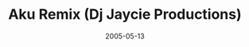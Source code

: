---
layout: cassette
title: "Aku Remix (Dj Jaycie Productions)"
date: 2005-05-13
publish: 2015-05-13
category: Single
tags: [dj_jaycie]
artist: "Reggie"
description: "Aku Remix<br>Dj Jaycie Productions"
artwork: "reggie-aku-remix"
download: "AkSJ"
song: "'reggie_-_aku_remix_64Kbps'"
side-a: "'reggie_-_aku_remix'"
side-b: "'reggie_-_aku_remix'"
icon: '<i class="demo-icon icon-cassette"></i>'
---